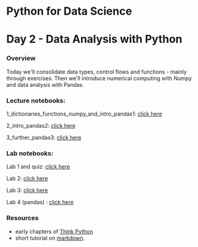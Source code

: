 
# Python for Data Science
# Day 2 - Data Analysis with Python
### Overview
Today we'll consolidate data types, control flows and functions - mainly through exercises. Then we'll introduce numerical computing with Numpy and data analysis with Pandas.

### Lecture notebooks:

1_dictionaries_functions_numpy_and_intro_pandas1: [click here](https://colab.research.google.com/github/worldbank/Python-for-Data-Science/blob/master/June_2021_ETEC/day_2/1_dictionaries_numpy_pandas.ipynb)

2_intro_pandas2: [click here](https://colab.research.google.com/github/worldbank/Python-for-Data-Science/blob/master/June_2021_ETEC/day_2/2_intro_pandas.ipynb)

3_further_pandas3: [click here](https://colab.research.google.com/github/worldbank/Python-for-Data-Science/blob/master/June_2021_ETEC/day_2/3_further_pandas.ipynb)

### Lab notebooks:

Lab 1 and quiz: [click here](https://colab.research.google.com/github/worldbank/Python-for-Data-Science/blob/master/June_2021_ETEC/day_2/lab_1_and_quiz.ipynb)

Lab 2: [click here](https://colab.research.google.com/github/worldbank/Python-for-Data-Science/blob/master/June_2021_ETEC/day_2/lab_2.ipynb)

Lab 3: [click here](https://colab.research.google.com/github/worldbank/Python-for-Data-Science/blob/master/June_2021_ETEC/day_2/lab_3.ipynb)

Lab 4 (pandas) : [click here](https://colab.research.google.com/github/worldbank/Python-for-Data-Science/blob/master/June_2021_ETEC/day_2/lab_4.ipynb)

### Resources
* early chapters of [Think Python](http://greenteapress.com/thinkpython2/thinkpython2.pdf)
* short tutorial on [markdown](https://commonmark.org/help/).
